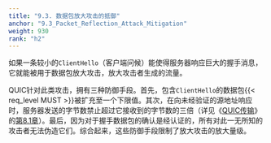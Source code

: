 ```yaml
---
title: "9.3. 数据包放大攻击的抵御"
anchor: "9.3_Packet_Reflection_Attack_Mitigation"
weight: 930
rank: "h2"
---
```


如果一条较小的`ClientHello`（客户端问候）能使得服务器响应巨大的握手消息，它就能被用于数据包放大攻击，放大攻击者生成的流量。

QUIC针对此类攻击，拥有三种防御手段。首先，包含`ClientHello`的数据包{{< req_level MUST >}}被扩充至一个下限值。其次，在向未经验证的源地址响应时，服务器发送的字节数禁止超过它接收到的字节数的三倍（详见《[QUIC传输]()》的[第8.1章]()）。最后，因为对于握手数据包的确认是经认证的，所有对此一无所知的攻击者无法伪造它们。综合起来，这些防御手段限制了放大攻击的放大量级。
